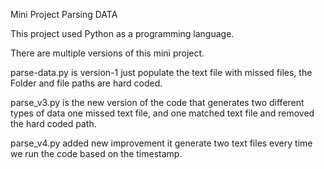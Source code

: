 Mini Project Parsing DATA

This project used Python as a programming language. 

There are multiple versions of this mini project.

parse-data.py is version-1 just populate the text file with missed files, the Folder 
and file paths are hard coded. 

parse_v3.py is the new version of the code that generates two different types of data 
one missed text file, and one matched text file and removed the hard coded path.

parse_v4.py added new improvement it generate two text files every time we run the code based on the timestamp.
